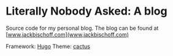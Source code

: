 # Literally Nobody Asked: A blog

Source code for my personal blog. The blog can be found at [www.jackbischoff.com](www.jackbischoff.com)

Framework: [Hugo](https://gohugo.io/)
Theme: [cactus](https://github.com/monkeyWzr/hugo-theme-cactus)